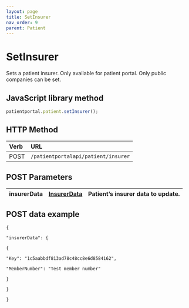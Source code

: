 ```yaml
---
layout: page
title: SetInsurer
nav_order: 9
parent: Patient
---
```


# SetInsurer

Sets a patient insurer. Only available for patient portal. Only public companies can be set.

## JavaScript library method

```javascript
patientportal.patient.setInsurer();
```

## HTTP Method

| Verb | URL                                               |
|:-----|:--------------------------------------------------|
| POST | `/patientportalapi/patient/insurer` |

## POST Parameters

| insurerData | [InsurerData](#_InsurerData) | Patient’s insurer data to update. |
| --- | --- | --- |

## POST data example

```
{

"insurerData": {

{

"Key": "1c5aabbdf813ad78c48cc8e6d8584162",

"MemberNumber": "Test member number"

}

}

}
```
